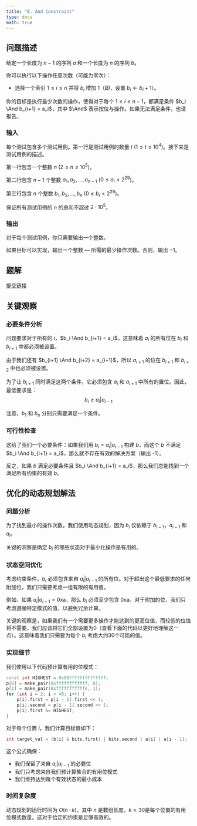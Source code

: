 ```yaml
---
title: "E. And Constraint"
type: docs
math: true
---
```


## 问题描述

给定一个长度为 $n-1$ 的序列 $a$ 和一个长度为 $n$ 的序列 $b$。

你可以执行以下操作任意次数（可能为零次）：
- 选择一个索引 $1 \leq i \leq n$ 并将 $b_i$ 增加 1（即，设置 $b_i \leftarrow b_i + 1$）。

你的目标是执行最少次数的操作，使得对于每个 $1 \leq i \leq n-1$，都满足条件 $b_i \And b_{i+1} = a_i$，其中 $\And$ 表示按位与操作。如果无法满足条件，也请报告。

### 输入

每个测试包含多个测试用例。第一行是测试用例的数量 $t$ ($1 \leq t \leq 10^4$)。接下来是测试用例的描述。

第一行包含一个整数 $n$ ($2 \leq n \leq 10^5$)。

第二行包含 $n-1$ 个整数 $a_1, a_2, \ldots, a_{n-1}$ ($0 \leq a_i < 2^{29}$)。

第三行包含 $n$ 个整数 $b_1, b_2, \ldots, b_n$ ($0 \leq b_i < 2^{29}$)。

保证所有测试用例的 $n$ 的总和不超过 $2 \cdot 10^5$。

### 输出
对于每个测试用例，你只需要输出一个整数。

如果目标可以实现，输出一个整数 — 所需的最少操作次数。否则，输出 $-1$。

## 题解

[提交链接](https://codeforces.com/contest/2119/submission/328263885)

## 关键观察

### 必要条件分析

问题要求对于所有的 $i$，$b_i \And b_{i+1} = a_i$，这意味着 $a_i$ 的所有位在 $b_i$ 和 $b_{i+1}$ 中都必须被设置。

由于我们还有 $b_{i+1} \And b_{i+2} = a_{i+1}$，所以 $a_{i+1}$ 的位在 $b_{i+1}$ 和 $b_{i+2}$ 中也必须被设置。

为了让 $b_{i+1}$ 同时满足这两个条件，它必须包含 $a_i$ 和 $a_{i+1}$ 中所有的置位。因此，最低要求是：
$$b_i \geq a_i | a_{i-1}$$

注意，$b_1$ 和 $b_n$ 分别只需要满足一个条件。

### 可行性检查

这给了我们一个必要条件：如果我们用 $b_i = a_i | a_{i-1}$ 构建 $b$，而这个 $b$ 不满足 $b_i \And b_{i+1} = a_i$，那么就不存在有效的解决方案（输出 -1）。

反之，如果 $b$ 满足必要条件且 $b_i \And b_{i+1} = a_i$，那么我们总能找到一个满足所有约束的有效 $b$。

## 优化的动态规划解法

### 问题分析

为了找到最小的操作次数，我们使用动态规划，因为 $b_i$ 仅依赖于 $b_{i-1}$，$a_{i-1}$ 和 $a_i$。

关键的洞察是确定 $b_i$ 的哪些状态对于最小化操作是有用的。

### 状态空间优化

考虑约束条件，$b_i$ 必须包含来自 $a_i | a_{i-1}$ 的所有位。对于超出这个最低要求的任何附加位，我们只需要考虑一组有限的有用值。

例如，如果 $a_i | a_{i-1} = \text{0xa}$，那么 $b_i$ 必须至少包含 $\text{0xa}$。对于附加的位，我们只考虑遵循特定模式的值，以避免冗余计算。

关键的观察是，如果我们有一个需要更多操作才能达到的更高位值，而较低的位值将不需要，我们应该将它们全部设置为0（查看下面的代码以更好地理解这一点）。这意味着我们只需要为每个 $b_i$ 考虑大约30个可能的值。

### 实现细节

我们使用以下代码预计算有用的位模式：

```cpp
const int HIGHEST = 0x00ffffffffffffff;
p[0] = make_pair(0xffffffffffff, 0);
p[1] = make_pair(0xfffffffffffe, 1);
for (int i = 2; i < 40; i++) {
    p[i].first = p[i - 1].first << 1;
    p[i].second = p[i - 1].second << 1;
    p[i].first &= HIGHEST;
}
```

对于每个位置 $i$，我们计算目标值如下：
```cpp
int target_val = (b[i] & bits.first) | bits.second | a[i] | a[i - 1];
```

这个公式确保：
- 我们保留了来自 $a_i | a_{i-1}$ 的必要位
- 我们只考虑来自我们预计算集合的有用位模式
- 我们维持达到每个有效状态的最小成本

### 时间复杂度

动态规划的运行时间为 $O(n \cdot k)$，其中 $n$ 是数组长度，$k \approx 30$是每个位置的有用位模式数量。这对于给定的约束是足够高效的。